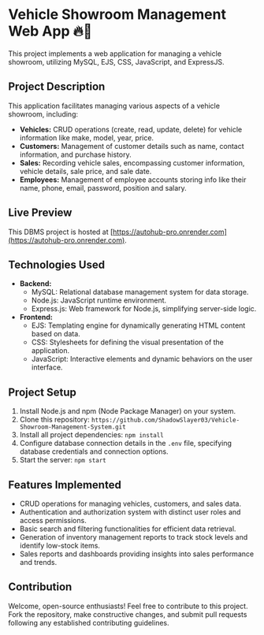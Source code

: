 # Vehicle Showroom Management Web App 🔥📝

This project implements a web application for managing a vehicle showroom, utilizing MySQL, EJS, CSS, JavaScript, and ExpressJS.

## Project Description

This application facilitates managing various aspects of a vehicle showroom, including:

* **Vehicles:** CRUD operations (create, read, update, delete) for vehicle information like make, model, year, price.
* **Customers:** Management of customer details such as name, contact information, and purchase history.
* **Sales:** Recording vehicle sales, encompassing customer information, vehicle details, sale price, and sale date.
* **Employees:** Management of employee accounts storing info like their name, phone, email, password, position and salary.

## Live Preview
This DBMS project is hosted at [https://autohub-pro.onrender.com](https://autohub-pro.onrender.com).

## Technologies Used

* **Backend:**
    * MySQL: Relational database management system for data storage.
    * Node.js: JavaScript runtime environment.
    * Express.js: Web framework for Node.js, simplifying server-side logic.
* **Frontend:**
    * EJS: Templating engine for dynamically generating HTML content based on data.
    * CSS: Stylesheets for defining the visual presentation of the application.
    * JavaScript: Interactive elements and dynamic behaviors on the user interface.

## Project Setup

1. Install Node.js and npm (Node Package Manager) on your system.
2. Clone this repository: `https://github.com/ShadowSlayer03/Vehicle-Showroom-Management-System.git`
3. Install all project dependencies: `npm install`
4. Configure database connection details in the `.env` file, specifying database credentials and connection options.
5. Start the server: `npm start`

## Features Implemented

* CRUD operations for managing vehicles, customers, and sales data.
* Authentication and authorization system with distinct user roles and access permissions.
* Basic search and filtering functionalities for efficient data retrieval.
* Generation of inventory management reports to track stock levels and identify low-stock items.
* Sales reports and dashboards providing insights into sales performance and trends.

## Contribution

Welcome, open-source enthusiasts! Feel free to contribute to this project. Fork the repository, make constructive changes, and submit pull requests following any established contributing guidelines.


